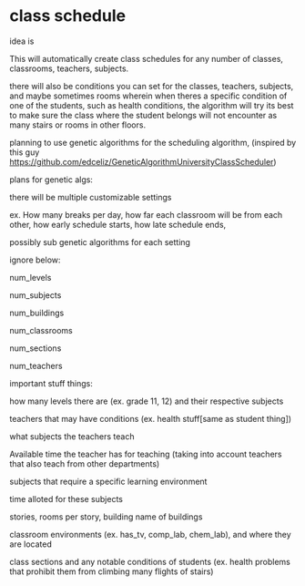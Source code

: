 # class schedule 

idea is

This will automatically create class schedules for any number of classes, classrooms, teachers, subjects.

there will also be conditions you can set for the classes, teachers, subjects, and maybe sometimes rooms
wherein when theres a specific condition of one of the students, such as health conditions, the algorithm will try its best
to make sure the class where the student belongs will not encounter as many stairs or rooms in other floors.

planning to use genetic algorithms for the scheduling algorithm, (inspired by this guy https://github.com/edceliz/GeneticAlgorithmUniversityClassScheduler)

plans for genetic algs:

there will be multiple customizable settings

ex. 
How many breaks per day,
how far each classroom will be from each other,
how early schedule starts,
how late schedule ends, 

possibly sub genetic algorithms for each setting




ignore below:



num_levels

num_subjects 

num_buildings 

num_classrooms 

num_sections 



num_teachers 



important stuff things:

how many levels there are (ex. grade 11, 12) and their respective subjects

teachers that may have conditions (ex. health stuff[same as student thing])

what subjects the teachers teach

Available time the teacher has for teaching (taking into account teachers that also teach from other departments)

subjects that require a specific learning environment

time alloted for these subjects

stories, rooms per story, building name of buildings

classroom environments (ex. has_tv, comp_lab, chem_lab), and where they are located

class sections and any notable conditions of students (ex. health problems that prohibit them from climbing many flights of stairs)












 
